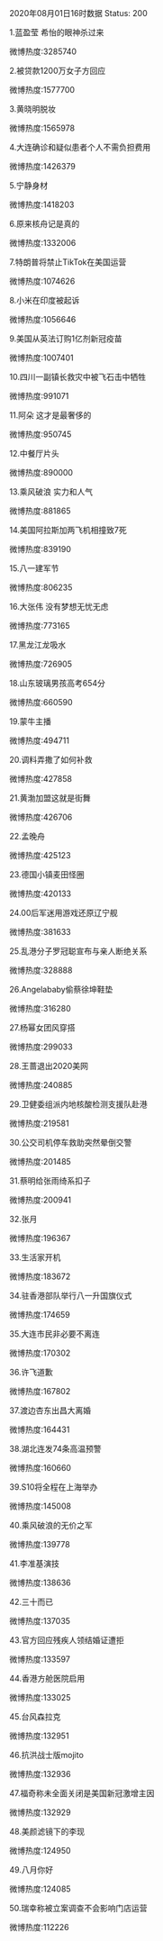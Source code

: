 2020年08月01日16时数据
Status: 200

1.蓝盈莹 希怡的眼神杀过来

微博热度:3285740

2.被贷款1200万女子方回应

微博热度:1577700

3.黄晓明脱妆

微博热度:1565978

4.大连确诊和疑似患者个人不需负担费用

微博热度:1426379

5.宁静身材

微博热度:1418203

6.原来核舟记是真的

微博热度:1332006

7.特朗普将禁止TikTok在美国运营

微博热度:1074626

8.小米在印度被起诉

微博热度:1056646

9.美国从英法订购1亿剂新冠疫苗

微博热度:1007401

10.四川一副镇长救灾中被飞石击中牺牲

微博热度:991071

11.阿朵 这才是最奢侈的

微博热度:950745

12.中餐厅片头

微博热度:890000

13.乘风破浪 实力和人气

微博热度:881865

14.美国阿拉斯加两飞机相撞致7死

微博热度:839190

15.八一建军节

微博热度:806235

16.大张伟 没有梦想无忧无虑

微博热度:773165

17.黑龙江龙吸水

微博热度:726905

18.山东玻璃男孩高考654分

微博热度:660590

19.蒙牛主播

微博热度:494711

20.调料弄撒了如何补救

微博热度:427858

21.黄渤加盟这就是街舞

微博热度:426706

22.孟晚舟

微博热度:425123

23.德国小镇麦田怪圈

微博热度:420133

24.00后军迷用游戏还原辽宁舰

微博热度:381633

25.乱港分子罗冠聪宣布与亲人断绝关系

微博热度:328888

26.Angelababy偷蔡徐坤鞋垫

微博热度:316280

27.杨幂女团风穿搭

微博热度:299033

28.王蔷退出2020美网

微博热度:240885

29.卫健委组派内地核酸检测支援队赴港

微博热度:219581

30.公交司机停车救助突然晕倒交警

微博热度:201485

31.蔡明给张雨绮系扣子

微博热度:200941

32.张月

微博热度:196367

33.生活家开机

微博热度:183672

34.驻香港部队举行八一升国旗仪式

微博热度:174659

35.大连市民非必要不离连

微博热度:170302

36.许飞道歉

微博热度:167802

37.渡边杏东出昌大离婚

微博热度:164431

38.湖北连发74条高温预警

微博热度:160660

39.S10将全程在上海举办

微博热度:145008

40.乘风破浪的无价之军

微博热度:139778

41.李准基演技

微博热度:138636

42.三十而已

微博热度:137035

43.官方回应残疾人领结婚证遭拒

微博热度:133597

44.香港方舱医院启用

微博热度:133025

45.台风森拉克

微博热度:132951

46.抗洪战士版mojito

微博热度:132936

47.福奇称未全面关闭是美国新冠激增主因

微博热度:132929

48.美颜滤镜下的李现

微博热度:124950

49.八月你好

微博热度:124085

50.瑞幸称被立案调查不会影响门店运营

微博热度:112226

